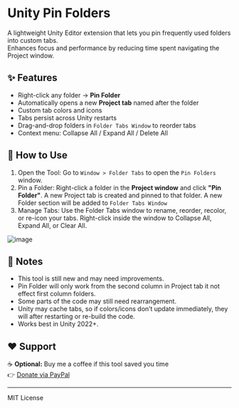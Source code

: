 # Unity Pin Folders

A lightweight Unity Editor extension that lets you pin frequently used folders into custom tabs.  
Enhances focus and performance by reducing time spent navigating the Project window.

## ✨ Features

- Right-click any folder → **Pin Folder**
- Automatically opens a new **Project tab** named after the folder
- Custom tab colors and icons
- Tabs persist across Unity restarts
- Drag-and-drop folders in `Folder Tabs Window` to reorder tabs
- Context menu: Collapse All / Expand All / Delete All

## 🚀 How to Use

1. Open the Tool:
   Go to `Window > Folder Tabs` to open the `Pin Folders` window.
2. Pin a Folder:
   Right-click a folder in the **Project window** and click **"Pin Folder"**.
   A new Project tab is created and pinned to that folder.
   A new Folder section will be added to `Folder Tabs Window`
3. Manage Tabs:
   Use the Folder Tabs window to rename, reorder, recolor, or re-icon your tabs.
   Right-click inside the window to Collapse All, Expand All, or Clear All.

![image](https://github.com/user-attachments/assets/16ac2844-31a9-424d-8864-f140f77d29c2)


## 🔧 Notes

- This tool is still new and may need improvements.
- Pin Folder will only work from the second column in Project tab it not effect first column folders. 
- Some parts of the code may still need rearrangement.
- Unity may cache tabs, so if colors/icons don’t update immediately, they will after restarting or re-build the code.
- Works best in Unity 2022+.

## ❤️ Support

☕ **Optional:** Buy me a coffee if this tool saved you time  
👉 [Donate via PayPal](https://www.paypal.com/donate/?hosted_button_id=EQHP56HSJSJ7L)  

---

MIT License
